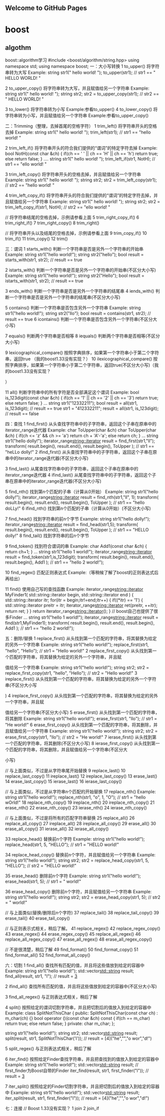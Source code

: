 ## Welcome to GitHub Pages

# boost
## algothm
boost::algorithm学习
#include <boost/algorithm/string.hpp>
using namespace std;
using namespace boost; 
一：大小写转换
1 to_upper() 将字符串转为大写
 Example:
 string str1(" hello world! ");
 to_upper(str1);  // str1 == " HELLO WORLD! "
 
2 to_upper_copy() 将字符串转为大写，并且赋值给另一个字符串
 Example:
 string str1(" hello world! ");
 string str2;
 str2 = to_upper_copy(str1);  // str2 == " HELLO WORLD! "
 
3 to_lower() 将字符串转为小写
 Example:参看to_upper()
4 to_lower_copy() 将字符串转为小写，并且赋值给另一个字符串
 Example:参看to_upper_copy()
 
二：Trimming（整理，去掉首尾的空格字符）
1 trim_left() 将字符串开头的空格去掉
 Example:
 string str1(" hello world! ");
 trim_left(str1);      // str1 == "hello world! "
 
2 trim_left_if() 将字符串开头的符合我们提供的“谓词”的特定字符去掉
 Example:
 bool NotH(const char &ch)
 {
  if(ch == ' ' || ch == 'H' || ch == 'h')
   return true;
  else
   return false;
 }
 ....
 string str1(" hello world! ");
 trim_left_if(str1, NotH);      // str1 == "ello world! "
 
3 trim_left_copy() 将字符串开头的空格去掉，并且赋值给另一个字符串
 Example:
 string str1(" hello world! ");
 string str2;
 str2 = trim_left_copy(str1); // str2 == "hello world! "
 
4 trim_left_copy_if() 将字符串开头的符合我们提供的“谓词”的特定字符去掉，并且赋值给另一个字符串
 Example:
 string str1(" hello world! ");
 string str2;
 str2 = trim_left_copy_if(str1, NotH);      // str2 == "ello world! "
 
// 将字符串结尾的空格去掉，示例请参看上面
5 trim_right_copy_if()
6 trim_right_if()
7 trim_right_copy()
8 trim_right()

// 将字符串开头以及结尾的空格去掉，示例请参看上面
9 trim_copy_if()
10 trim_if()
11 trim_copy()
12 trim()

三：谓词
1 starts_with()  判断一个字符串是否是另外一个字符串的开始串
 Example:
 string str1("hello world!");
 string str2("hello");
 bool result = starts_with(str1, str2); // result == true
 
2 istarts_with() 判断一个字符串是否是另外一个字符串的开始串(不区分大小写)
 Example:
 string str1("hello world!");
 string str2("Hello");
 bool result = istarts_with(str1, str2); // result == true

3 ends_with()  判断一个字符串是否是另外一个字符串的结尾串
4 iends_with()  判断一个字符串是否是另外一个字符串的结尾串(不区分大小写)

5 contains() 判断一个字符串是否包含另外一个字符串
 Example:
 string str1("hello world!");
 string str2("llo");
 bool result = contains(str1, str2); // result == true
6 icontains() 判断一个字符串是否包含另外一个字符串(不区分大小写)

7 equals()  判断两个字符串是否相等
8 iequals()  判断两个字符串是否相等(不区分大小写)

9 lexicographical_compare()  按照字典排序，如果第一个字符串小于第二个字符串，返回true  （我的boost1.33没有实现？）
10 ilexicographical_compare() 按照字典排序，如果第一个字符串小于第二个字符串，返回true(不区分大小写)（我的boost1.33没有实现？

）

11 all() 判断字符串中的所有字符是否全部满足这个谓词
 Example:
 bool is_123digit(const char &ch)
 {
  if(ch == '1' || ch == '2' || ch == '3')
   return true;
  else
   return false;
 }
 ...
 string str1("12332211");
 bool result = all(str1, is_123digit); // result == true
 str1 = "412332211";
 result = all(str1, is_123digit); // result == false

四：查找
1 find_first() 从头查找字符串中的子字符串，返回这个子串在原串中的iterator_range迭代器
 Example:
 char ToUpper(char &ch)
 char ToUpper(char &ch)
 {
  if(ch <= 'z' && ch >= 'a')
   return ch + 'A'-'a';
  else
   return ch;
 }
 ...
 string str1("hello dolly!");
 iterator_range<string::iterator> result = find_first(str1,"ll");
 transform( result.begin(), result.end(), result.begin(), ToUpper ); // str1 == "heLLo dolly!"
2 ifind_first() 从头查找字符串中的子字符串，返回这个子串在原串中的iterator_range迭代器(不区分大小写)

3 find_last() 从尾查找字符串中的子字符串，返回这个子串在原串中的iterator_range迭代器
4 ifind_last() 从尾查找字符串中的子字符串，返回这个子串在原串中的iterator_range迭代器(不区分大小写)

5 find_nth() 找到第n个匹配的子串（计算从0开始）
 Example:
 string str1("hello dolly!");
 iterator_range<string::iterator> result = find_nth(str1,"ll", 1);
 transform( result.begin(), result.end(), result.begin(), ToUpper ); // str1 == "hello doLLy!"
6 ifind_nth() 找到第n个匹配的子串（计算从0开始）(不区分大小写)

7 find_head() 找到字符串的前n个字节
 Example:
 string str1("hello dolly!");
 iterator_range<string::iterator> result = find_head(str1,5);
 transform( result.begin(), result.end(), result.begin(), ToUpper ); // str1 == "HELLO dolly!"
8 find_tail() 找到字符串的后n个字节

9 find_token() 找到符合谓词的串
 Example:
 char Add1(const char &ch)
 {
  return ch+1;
 }
 ...
 string str1("hello 1 world!");
 iterator_range<string::iterator> result = find_token(str1,is_123digit);
 transform( result.begin(), result.end(), result.begin(), Add1 ); // str1 == "hello 2 world!");

10 find_regex() 匹配正则表达式
 Example:（等稍候了解了boost的正则表达式后再给出）

11 find() 使用自己写的查找函数
 Example:
 iterator_range<string::iterator>
 MyFinder1( std::string::iterator begin, std::string::iterator end )
 {
  std::string::iterator itr;
  for(itr = begin;itr!=end;itr++)
  {
   if((*itr) == '1')
   {
    std::string::iterator preitr = itr;
    iterator_range<string::iterator> ret(preitr, ++itr);
    return ret;
   }
  }
  return iterator_range<string::iterator>();
 } // boost自己也提供了很多Finder
 ...
 string str1("hello 1 world!");
 iterator_range<string::iterator> result = find(str1,MyFinder1);
 transform( result.begin(), result.end(), result.begin(), Add1 ); // str1 == "hello 2 world!");

 五：删除/替换
1 replace_first() 从头找到第一个匹配的字符串，将其替换为给定的另外一个字符串
 Example:
 string str1("hello world!");
 replace_first(str1, "hello", "Hello"); // str1 = "Hello world!"
2 replace_first_copy()  从头找到第一个匹配的字符串，将其替换为给定的另外一个字符串，并且赋

值给另一个字符串
 Example:
 string str1("hello world!");
 string str2;
 str2 = replace_first_copy(str1, "hello", "Hello"); // str2 = "Hello world!"
3 ireplace_first()  从头找到第一个匹配的字符串，将其替换为给定的另外一个字符串(不区分大小写

)
4 ireplace_first_copy()  从头找到第一个匹配的字符串，将其替换为给定的另外一个字符串，并且赋

值给另一个字符串(不区分大小写)
5 erase_first()   从头找到第一个匹配的字符串，将其删除
 Example:
 string str1("hello world!");
 erase_first(str1, "llo"); // str1 = "He world!"
6 erase_first_copy() 从头找到第一个匹配的字符串，将其删除，并且赋值给另一个字符串
 Example:
 string str1("hello world!");
 string str2;
 str2 = erase_first_copy(str1, "llo"); // str2 = "He world!"
7 ierase_first()  从头找到第一个匹配的字符串，将其删除(不区分大小写)
8 ierase_first_copy() 从头找到第一个匹配的字符串，将其删除，并且赋值给另一个字符串(不区分大

小写)

// 与上面类似，不过是从字符串尾开始替换
9 replace_last()
10 replace_last_copy()
11 ireplace_last()
12 ireplace_last_copy()
13 erase_last()
14 erase_last_copy()
15 ierase_last()
16 ierase_last_copy()

// 与上面类似，不过是从字符串n个匹配的开始替换
17 replace_nth() 
 Example:
 string str1("hello world!");
 replace_nth(str1, "o", 1, "O"); // str1 = "hello wOrld!"
18 replace_nth_copy()
19 ireplace_nth()
20 ireplace_nth_copy()
21 erase_nth()
22 erase_nth_copy()
23 ierase_nth()
24 ierase_nth_copy()

// 与上面类似，不过是将所有的匹配字符串替换
25 replace_all()
26 replace_all_copy()
27 ireplace_all()
28 ireplace_all_copy()
29 erase_all()
30 erase_all_copy()
31 ierase_all()
32 ierase_all_copy()

33 replace_head() 替换前n个字符
 Example:
 string str1("hello world!");
 replace_head(str1, 5, "HELLO"); // str1 = "HELLO world!"

34 replace_head_copy() 替换前n个字符，并且赋值给另一个字符串
 Example:
  string str1("hello world!");
 string str2;
 str2 = replace_head_copy(str1, 5, "HELLO"); // str2 = "HELLO world!"

35 erase_head() 删除前n个字符
 Example:
 string str1("hello world!");
 erase_head(str1, 5); // str1 = " world!"

36 erase_head_copy()  删除前n个字符，并且赋值给另一个字符串
 Example:
  string str1("hello world!");
 string str2;
 str2 = erase_head_copy(str1, 5); // str2 = " world!"

// 与上面类似(替换/删除后n个字符)
37 replace_tail() 
38 replace_tail_copy() 
39 erase_tail() 
40 erase_tail_copy()

// 与正则表示式相关，稍后了解。
41 replace_regex() 
42 replace_regex_copy() 
43 erase_regex() 
44 erase_regex_copy() 
45 replace_all_regex() 
46 replace_all_regex_copy() 
47 erase_all_regex() 
48 erase_all_regex_copy() 

// 不是很清楚，稍后了解
49 find_format() 
50 find_format_copy() 
51 find_format_all() 
52 find_format_all_copy()

六：切割
1 find_all() 查找所有匹配的值，并且将这些值放到给定的容器中
 Example:
 string str1("hello world!");
 std::vector<std::string> result;
 find_all(result, str1, "l"); // result = [3]("l","l","l")

2 ifind_all() 查找所有匹配的值，并且将这些值放到给定的容器中(不区分大小写)

3 find_all_regex() 与正则表达式相关，稍后了解

4 split() 按照给定的谓词切割字符串，并且把切割后的值放入到给定的容器中
 Example:
 class SplitNotThisChar
 {
 public:
  SplitNotThisChar(const char ch) : m_char(ch) {}
  bool operator ()(const char &ch) const
  {
   if(ch == m_char)
    return true;
   else
    return false;
  }
 private:
  char m_char;
 };

 string str1("hello world!");
 string str2;
 std::vector<std::string> result;
 split(result, str1, SplitNotThisChar('l'));  // result = [4]("he","","o wor","d!")

5 split_regex()  与正则表达式相关，稍后了解

6 iter_find() 按照给定Finder查找字符串，并且把查找到的值放入到给定的容器中
 Example:
 string str1("hello world!");
 std::vector<std::string> result;
 // first_finder为Boost自带的Finder
 iter_find(result, str1, first_finder("l")); // result = [3]("l","l","l")

7 iter_split() 按照给定的Finder切割字符串，并且把切割后的值放入到给定的容器中
 Example:
 string str1("hello world!");
 std::vector<std::string> result;
 iter_split(result, str1, first_finder("l")); // result = [4]("he","","o wor","d!")

七：连接
// Boost 1.33没有实现？
1 join 
2 join_if

